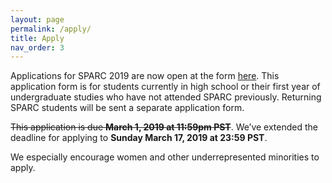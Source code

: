 ```yaml
---
layout: page
permalink: /apply/
title: Apply
nav_order: 3
---
```


Applications for SPARC 2019 are now open at the form [here]({{"https://docs.google.com/forms/d/e/1FAIpQLSdNaRR1_GXe64cVXu1w9DrWWkWsQ9KvM9EriNE7nBIbGBvwng/viewform?usp=sf_link"}}). This application form is for students currently in high school or their first year of undergraduate studies who have not attended SPARC previously. Returning SPARC students will be sent a separate application form.

<strike>This application is due **March 1, 2019 at 11:59pm PST**</strike>. We’ve extended the deadline for applying to **Sunday March 17, 2019 at 23:59 PST**. 

We especially encourage women and other underrepresented minorities to apply.
